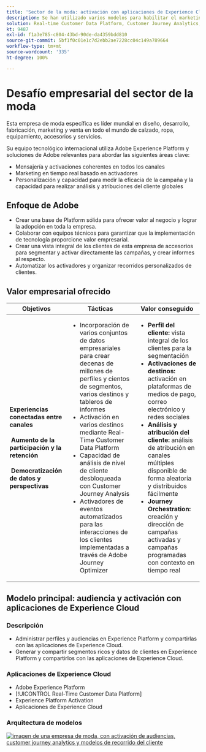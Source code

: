 ```yaml
---
title: 'Sector de la moda: activación con aplicaciones de Experience Cloud'
description: Se han utilizado varios modelos para habilitar el marketing en tiempo real, activación en canales múltiples y análisis en canales múltiples.
solution: Real-time Customer Data Platform, Customer Journey Analytics, Journey Orchestration
kt: 9487
exl-id: f1a3e785-c804-43bd-90de-da4359bdd810
source-git-commit: 5bf1f0c01e1c7d2ebb2ae7228cc04c149a789664
workflow-type: tm+mt
source-wordcount: '335'
ht-degree: 100%

---
```


# Desafío empresarial del sector de la moda

Esta empresa de moda específica es líder mundial en diseño, desarrollo, fabricación, marketing y venta en todo el mundo de calzado, ropa, equipamiento, accesorios y servicios.

Su equipo tecnológico internacional utiliza Adobe Experience Platform y soluciones de Adobe relevantes para abordar las siguientes áreas clave:

* Mensajería y activaciones coherentes en todos los canales
* Marketing en tiempo real basado en activadores
* Personalización y capacidad para medir la eficacia de la campaña y la capacidad para realizar análisis y atribuciones del cliente globales

## Enfoque de Adobe

* Crear una base de Platform sólida para ofrecer valor al negocio y lograr la adopción en toda la empresa.
* Colaborar con equipos técnicos para garantizar que la implementación de tecnología proporcione valor empresarial.
* Crear una vista integral de los clientes de esta empresa de accesorios para segmentar y activar directamente las campañas, y crear informes al respecto.
* Automatizar los activadores y organizar recorridos personalizados de clientes.

## Valor empresarial ofrecido

| Objetivos | Tácticas | Valor conseguido |
|---|---|---|
| **Experiencias conectadas entre canales **<br></br>** Aumento de la participación y la retención **<br></br>** Democratización de datos y perspectivas**</ul> | <ul><li>Incorporación de varios conjuntos de datos empresariales para crear decenas de millones de perfiles y cientos de segmentos, varios destinos y tableros de informes</li><li>Activación en varios destinos mediante Real-Time Customer Data Platform</li><li>Capacidad de análisis de nivel de cliente desbloqueada con Customer Journey Analysis</li><li>Activadores de eventos automatizados para las interacciones de los clientes implementadas a través de Adobe Journey Optimizer</li></ul> | <ul><li><strong> Perfil del cliente: </strong>vista integral de los clientes para la segmentación</li><li><strong>Activaciones de destinos: </strong>activación en plataformas de medios de pago, correo electrónico y redes sociales</li><li><strong>Análisis y atribución del cliente: </strong>análisis de atribución en canales múltiples disponible de forma aleatoria y distribuidos fácilmente<li><strong>Journey Orchestration: </strong> creación y dirección de campañas activadas y campañas programadas con contexto en tiempo real</li></ul> |

## Modelo principal: audiencia y activación con aplicaciones de Experience Cloud

### Descripción

<ul><li>Administrar perfiles y audiencias en Experience Platform y compartirlas con las aplicaciones de Experience Cloud.</li><li>Generar y compartir segmentos ricos y datos de clientes en Experience Platform y compartirlos con las aplicaciones de Experience Cloud.</li></ul>

### Aplicaciones de Experience Cloud

<ul><li>Adobe Experience Platform   </li><li>[!UICONTROL Real-Time Customer Data Platform]</li><li>Experience Platform Activation</li><li>Aplicaciones de Experience Cloud</li></ul>

### Arquitectura de modelos

<a href="https://experienceleague.adobe.com/docs/blueprints-learn/architecture/audience-activation/platform-and-applications.html?lang=es"><img alt="imagen de una empresa de moda, con activación de audiencias, customer journey analytics y modelos de recorrido del cliente" src="https://experienceleague.adobe.com/docs/blueprints-learn/assets/aep+apps.svg?lang=en" class="modal-image"/></a>
